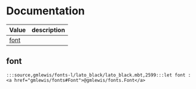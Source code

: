 # Documentation
|Value|description|
|---|---|
|[font](#font)||

## font

```moonbit
:::source,gmlewis/fonts-l/lato_black/lato_black.mbt,2599:::let font : <a href="gmlewis/fonts#Font">@gmlewis/fonts.Font</a>
```


